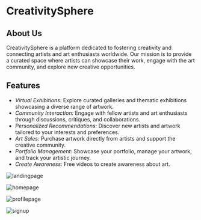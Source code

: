 # CreativitySphere


## About Us

CreativitySphere is a platform dedicated to fostering creativity and connecting artists and art enthusiasts worldwide. Our mission is to provide a curated space where artists can showcase their work, engage with the art community, and explore new creative opportunities.

## Features


- *Virtual Exhibitions:* Explore curated galleries and thematic exhibitions showcasing a diverse range of artwork.
- *Community Interaction:* Engage with fellow artists and art enthusiasts through discussions, critiques, and collaborations.
- *Personalized Recommendations:* Discover new artists and artwork tailored to your interests and preferences.
- *Art Sales:* Purchase artwork directly from artists and support the creative community.
- *Portfolio Management:* Showcase your portfolio, manage your artwork, and track your artistic journey.
- *Create Awareness:* Free videos to create awareness about art.


![landingpage](https://github.com/a4d3e/CreativitySphere/assets/118653780/04169c68-c22c-44e4-b8ea-494f46b43efe)

![homepage](https://github.com/a4d3e/CreativitySphere/assets/118653780/1f589b97-c085-4172-8b60-b72c97b1ffd6)

![profilepage](https://github.com/a4d3e/CreativitySphere/assets/118653780/42203102-454c-4c97-9da7-2250185422b9)

![signup](https://github.com/a4d3e/CreativitySphere/assets/118653780/1bf79dd9-efee-4c50-a342-15cc5648606e)

